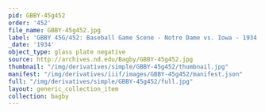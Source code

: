 ```yaml
---
pid: GBBY-45g452
order: '452'
file_name: GBBY-45g452.jpg
label: 'GBBY 45G/452: Baseball Game Scene - Notre Dame vs. Iowa - 1934'
_date: '1934'
object_type: glass plate negative
source: http://archives.nd.edu/Bagby/GBBY-45g452.jpg
thumbnail: "/img/derivatives/simple/GBBY-45g452/thumbnail.jpg"
manifest: "/img/derivatives/iiif/images/GBBY-45g452/manifest.json"
full: "/img/derivatives/simple/GBBY-45g452/full.jpg"
layout: generic_collection_item
collection: bagby
---
```

